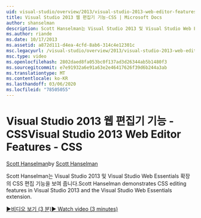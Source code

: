 ```yaml
---
uid: visual-studio/overview/2013/visual-studio-2013-web-editor-features-css
title: Visual Studio 2013 웹 편집기 기능-CSS | Microsoft Docs
author: shanselman
description: Scott Hanselman는 Visual Studio 2013 및 Visual Studio Web Essentials 확장의 CSS 편집 기능을 보여 줍니다.
ms.author: riande
ms.date: 10/17/2013
ms.assetid: a872d111-d4ea-4cfd-8ab6-314c4e12301c
msc.legacyurl: /visual-studio/overview/2013/visual-studio-2013-web-editor-features-css
msc.type: video
ms.openlocfilehash: 2802daed8fa053bc0f137ad3d26344ab5b1480f3
ms.sourcegitcommit: e7e91932a6e91a63e2e46417626f39d6b244a3ab
ms.translationtype: MT
ms.contentlocale: ko-KR
ms.lasthandoff: 03/06/2020
ms.locfileid: "78505055"
---
```

# <a name="visual-studio-2013-web-editor-features---css"></a><span data-ttu-id="2244d-103">Visual Studio 2013 웹 편집기 기능 - CSS</span><span class="sxs-lookup"><span data-stu-id="2244d-103">Visual Studio 2013 Web Editor Features - CSS</span></span>

<span data-ttu-id="2244d-104">[Scott Hanselman](https://github.com/shanselman)</span><span class="sxs-lookup"><span data-stu-id="2244d-104">by [Scott Hanselman](https://github.com/shanselman)</span></span>

<span data-ttu-id="2244d-105">Scott Hanselman는 Visual Studio 2013 및 Visual Studio Web Essentials 확장의 CSS 편집 기능을 보여 줍니다.</span><span class="sxs-lookup"><span data-stu-id="2244d-105">Scott Hanselman demonstrates CSS editing features in Visual Studio 2013 and the Visual Studio Web Essentials extension.</span></span>

[<span data-ttu-id="2244d-106">&#9654;비디오 보기 (3 분)</span><span class="sxs-lookup"><span data-stu-id="2244d-106">&#9654; Watch video (3 minutes)</span></span>](https://channel9.msdn.com/Blogs/ASP-NET-Site-Videos/visual-studio-2013-web-editor-features-css)
